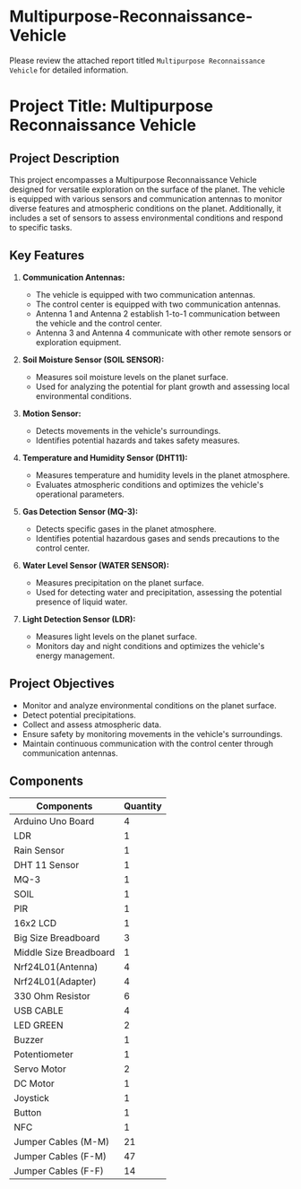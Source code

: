 # Multipurpose-Reconnaissance-Vehicle
Please review the attached report titled `Multipurpose Reconnaissance Vehicle` for detailed information.

# Project Title: Multipurpose Reconnaissance Vehicle

## Project Description
This project encompasses a Multipurpose Reconnaissance Vehicle designed for versatile exploration on the surface of the planet. The vehicle is equipped with various sensors and communication antennas to monitor diverse features and atmospheric conditions on the planet. Additionally, it includes a set of sensors to assess environmental conditions and respond to specific tasks.

## Key Features
1. **Communication Antennas:**
   - The vehicle is equipped with two communication antennas.
   - The control center is equipped with two communication antennas.
   - Antenna 1 and Antenna 2 establish 1-to-1 communication between the vehicle and the control center.
   - Antenna 3 and Antenna 4 communicate with other remote sensors or exploration equipment.

2. **Soil Moisture Sensor (SOIL SENSOR):**
   - Measures soil moisture levels on the planet surface.
   - Used for analyzing the potential for plant growth and assessing local environmental conditions.

3. **Motion Sensor:**
   - Detects movements in the vehicle's surroundings.
   - Identifies potential hazards and takes safety measures.

4. **Temperature and Humidity Sensor (DHT11):**
   - Measures temperature and humidity levels in the planet atmosphere.
   - Evaluates atmospheric conditions and optimizes the vehicle's operational parameters.

5. **Gas Detection Sensor (MQ-3):**
   - Detects specific gases in the planet atmosphere.
   - Identifies potential hazardous gases and sends precautions to the control center.

6. **Water Level Sensor (WATER SENSOR):**
   - Measures precipitation on the planet surface.
   - Used for detecting water and precipitation, assessing the potential presence of liquid water.

7. **Light Detection Sensor (LDR):**
   - Measures light levels on the planet surface.
   - Monitors day and night conditions and optimizes the vehicle's energy management.

## Project Objectives
- Monitor and analyze environmental conditions on the planet surface.
- Detect potential precipitations.
- Collect and assess atmospheric data.
- Ensure safety by monitoring movements in the vehicle's surroundings.
- Maintain continuous communication with the control center through communication antennas.

## Components
| Components               | Quantity |
|--------------------------|----------|
| Arduino Uno Board        | 4        |
| LDR                      | 1        |
| Rain Sensor              | 1        |
| DHT 11 Sensor            | 1        |
| MQ-3                     | 1        |
| SOIL                     | 1        |
| PIR                      | 1        |
| 16x2 LCD                 | 1        |
| Big Size Breadboard      | 3        |
| Middle Size Breadboard   | 1        |
| Nrf24L01(Antenna)        | 4        |
| Nrf24L01(Adapter)        | 4        |
| 330 Ohm Resistor         | 6        |
| USB CABLE                | 4        |
| LED GREEN                | 2        |
| Buzzer                   | 1        |
| Potentiometer            | 1        |
| Servo Motor              | 2        |
| DC Motor                 | 1        |
| Joystick                 | 1        |
| Button                   | 1        |
| NFC                      | 1        |
| Jumper Cables (M-M)      | 21       |
| Jumper Cables (F-M)      | 47       |
| Jumper Cables (F-F)      | 14       |
